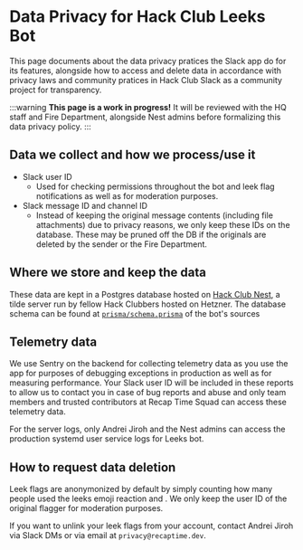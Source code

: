 # Data Privacy for Hack Club Leeks Bot

This page documents about the data privacy pratices the Slack app do for its features, alongside how to access
and delete data in accordance with privacy laws and community pratices in Hack Club Slack as a community project
for transparency.

:::warning
**This page is a work in progress!** It will be reviewed with the HQ staff and Fire Department, alongside
Nest admins before formalizing this data privacy policy.
:::

## Data we collect and how we process/use it

* Slack user ID
  * Used for checking permissions throughout the bot and leek flag notifications as well as for moderation purposes.
* Slack message ID and channel ID
  * Instead of keeping the original message contents (including file attachments) due to privacy reasons, we only keep these
  IDs on the database. These may be pruned off the DB if the originals are deleted by the sender or the Fire Department.

## Where we store and keep the data

These data are kept in a Postgres database hosted on [Hack Club Nest],
a tilde server run by fellow Hack Clubbers hosted on Hetzner. The database schema can be found at
[`prisma/schema.prisma`][schema.prisma] of the bot's sources

## Telemetry data

We use Sentry on the backend for collecting telemetry data as you use the app for purposes of debugging
exceptions in production as well as for measuring performance. Your Slack user ID will be included in
these reports to allow us to contact you in case of bug reports and abuse and only team members and trusted
contributors at Recap Time Squad can access these telemetry data.

For the server logs, only Andrei Jiroh and the Nest admins can access the production systemd user service logs for
Leeks bot.

## How to request data deletion

Leek flags are anonymonized by default by simply counting how many people used the leeks emoji reaction and .
We only keep the user ID of the original flagger for moderation purposes.

If you want to unlink your leek flags from your account, contact Andrei Jiroh via Slack DMs or
via email at `privacy@recaptime.dev`.

[Hack Club Nest]: https://hackclub.app
[schema.prisma]: https://gitlab.com/recaptime-dev/hackclub-leeksbot/-/blob/main/prisma/schema.prisma